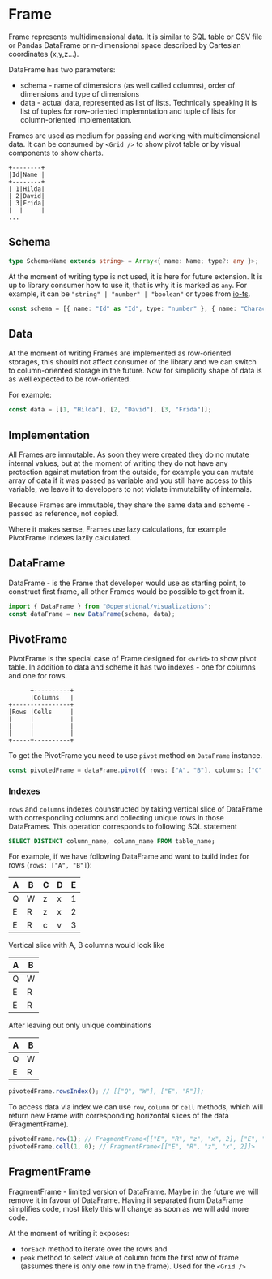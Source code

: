 # Frame

Frame represents multidimensional data. It is similar to SQL table or CSV file or Pandas DataFrame or n-dimensional space described by Cartesian coordinates (x,y,z...).

DataFrame has two parameters:

- schema - name of dimensions (as well called columns), order of dimensions and type of dimensions
- data - actual data, represented as list of lists. Technically speaking it is list of tuples for row-oriented implemntation and tuple of lists for column-oriented implementation.

Frames are used as medium for passing and working with multidimensional data. It can be consumed by `<Grid />` to show pivot table or by visual components to show charts.

```
+--------+
|Id|Name |
+--------+
| 1|Hilda|
| 2|David|
| 3|Frida|
|  |     |
...
```

## Schema

```ts
type Schema<Name extends string> = Array<{ name: Name; type?: any }>;
```

At the moment of writing type is not used, it is here for future extension. It is up to library consumer how to use it, that is why it is marked as `any`. For example, it can be `"string" | "number" | "boolean"` or types from [io-ts](https://github.com/gcanti/io-ts#implemented-types--combinators).

```ts
const schema = [{ name: "Id" as "Id", type: "number" }, { name: "Character" as "Character", type: "string" }];
```

## Data

At the moment of writing Frames are implemented as row-oriented storages, this should not affect consumer of the library and we can switch to column-oriented storage in the future. Now for simplicity shape of data is as well expected to be row-oriented.

For example:

```ts
const data = [[1, "Hilda"], [2, "David"], [3, "Frida"]];
```

## Implementation

All Frames are immutable. As soon they were created they do no mutate internal values, but at the moment of writing they do not have any protection against mutation from the outside, for example you can mutate array of data if it was passed as variable and you still have access to this variable, we leave it to developers to not violate immutability of internals.

Because Frames are immutable, they share the same data and scheme - passed as reference, not copied.

Where it makes sense, Frames use lazy calculations, for example PivotFrame indexes lazily calculated.

## DataFrame

DataFrame - is the Frame that developer would use as starting point, to construct first frame, all other Frames would be possible to get from it.

```ts
import { DataFrame } from "@operational/visualizations";
const dataFrame = new DataFrame(schema, data);
```

## PivotFrame

PivotFrame is the special case of Frame designed for `<Grid>` to show pivot table. In addition to data and scheme it has two indexes - one for columns and one for rows.

```
      +----------+
      |Columns   |
+----------------+
|Rows |Cells     |
|     |          |
|     |          |
|     |          |
+-----+----------+
```

To get the PivotFrame you need to use `pivot` method on `DataFrame` instance.

```ts
const pivotedFrame = dataFrame.pivot({ rows: ["A", "B"], columns: ["C", "D"] });
```

### Indexes

`rows` and `columns` indexes counstructed by taking vertical slice of DataFrame with corresponding columns and collecting unique rows in those DataFrames. This operation corresponds to following SQL statement

```sql
SELECT DISTINCT column_name, column_name FROM table_name;
```

For example, if we have following DataFrame and want to build index for rows (`rows: ["A", "B"]`):

| A   | B   | C   | D   | E   |
| --- | --- | --- | --- | --- |
| Q   | W   | z   | x   | 1   |
| E   | R   | z   | x   | 2   |
| E   | R   | c   | v   | 3   |

Vertical slice with A, B columns would look like

| A   | B   |
| --- | --- |
| Q   | W   |
| E   | R   |
| E   | R   |

After leaving out only unique combinations

| A   | B   |
| --- | --- |
| Q   | W   |
| E   | R   |

```ts
pivotedFrame.rowsIndex(); // [["Q", "W"], ["E", "R"]];
```

To access data via index we can use `row`, `column` or `cell` methods, which will return new Frame with corresponding horizontal slices of the data (FragmentFrame).

```ts
pivotedFrame.row(1); // FragmentFrame<[["E", "R", "z", "x", 2], ["E", "R", "c", "v", 3]]>
pivotedFrame.cell(1, 0); // FragmentFrame<[["E", "R", "z", "x", 2]]>
```

## FragmentFrame

FragmentFrame - limited version of DataFrame. Maybe in the future we will remove it in favour of DataFrame. Having it separated from DataFrame simplifies code, most likely this will change as soon as we will add more code.

At the moment of writing it exposes:

- `forEach` method to iterate over the rows and
- `peak` method to select value of column from the first row of frame (assumes there is only one row in the frame). Used for the `<Grid />`
